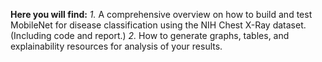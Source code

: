 **Here you will find:**
*1.* A comprehensive overview on how to build and test MobileNet for disease classification using the NIH Chest X-Ray dataset. (Including code and report.)
*2.* How to generate graphs, tables, and explainability resources for analysis of your results.
